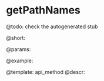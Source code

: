 getPathNames
=============


@todo:
	check the autogenerated stub

@short:
	

@params:





@example:

@template:	api_method
@descr:

